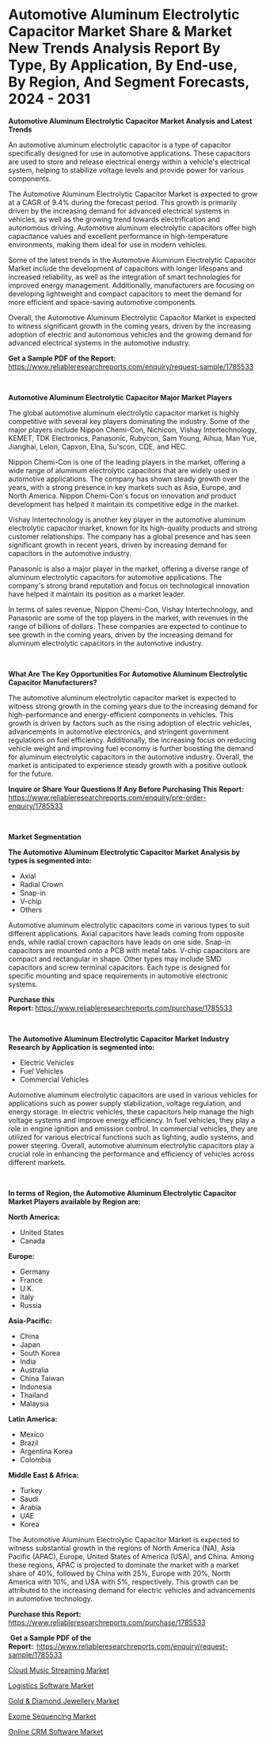 <p><h1>Automotive Aluminum Electrolytic Capacitor Market Share & Market New Trends Analysis Report By Type, By Application, By End-use, By Region, And Segment Forecasts, 2024 - 2031</h1></p><p><strong>Automotive Aluminum Electrolytic Capacitor Market Analysis and Latest Trends</strong></p>
<p><p>An automotive aluminum electrolytic capacitor is a type of capacitor specifically designed for use in automotive applications. These capacitors are used to store and release electrical energy within a vehicle's electrical system, helping to stabilize voltage levels and provide power for various components.</p><p>The Automotive Aluminum Electrolytic Capacitor Market is expected to grow at a CAGR of 9.4% during the forecast period. This growth is primarily driven by the increasing demand for advanced electrical systems in vehicles, as well as the growing trend towards electrification and autonomous driving. Automotive aluminum electrolytic capacitors offer high capacitance values and excellent performance in high-temperature environments, making them ideal for use in modern vehicles.</p><p>Some of the latest trends in the Automotive Aluminum Electrolytic Capacitor Market include the development of capacitors with longer lifespans and increased reliability, as well as the integration of smart technologies for improved energy management. Additionally, manufacturers are focusing on developing lightweight and compact capacitors to meet the demand for more efficient and space-saving automotive components.</p><p>Overall, the Automotive Aluminum Electrolytic Capacitor Market is expected to witness significant growth in the coming years, driven by the increasing adoption of electric and autonomous vehicles and the growing demand for advanced electrical systems in the automotive industry.</p></p>
<p><strong>Get a Sample PDF of the Report:&nbsp;</strong> <a href="https://www.reliableresearchreports.com/enquiry/request-sample/1785533">https://www.reliableresearchreports.com/enquiry/request-sample/1785533</a></p>
<p>&nbsp;</p>
<p><strong>Automotive Aluminum Electrolytic Capacitor Major Market Players</strong></p>
<p><p>The global automotive aluminum electrolytic capacitor market is highly competitive with several key players dominating the industry. Some of the major players include Nippon Chemi-Con, Nichicon, Vishay Intertechnology, KEMET, TDK Electronics, Panasonic, Rubycon, Sam Young, Aihua, Man Yue, Jianghai, Lelon, Capxon, Elna, Su'scon, CDE, and HEC.</p><p>Nippon Chemi-Con is one of the leading players in the market, offering a wide range of aluminum electrolytic capacitors that are widely used in automotive applications. The company has shown steady growth over the years, with a strong presence in key markets such as Asia, Europe, and North America. Nippon Chemi-Con's focus on innovation and product development has helped it maintain its competitive edge in the market.</p><p>Vishay Intertechnology is another key player in the automotive aluminum electrolytic capacitor market, known for its high-quality products and strong customer relationships. The company has a global presence and has seen significant growth in recent years, driven by increasing demand for capacitors in the automotive industry.</p><p>Panasonic is also a major player in the market, offering a diverse range of aluminum electrolytic capacitors for automotive applications. The company's strong brand reputation and focus on technological innovation have helped it maintain its position as a market leader.</p><p>In terms of sales revenue, Nippon Chemi-Con, Vishay Intertechnology, and Panasonic are some of the top players in the market, with revenues in the range of billions of dollars. These companies are expected to continue to see growth in the coming years, driven by the increasing demand for aluminum electrolytic capacitors in the automotive industry.</p></p>
<p>&nbsp;</p>
<p><strong>What Are The Key Opportunities For Automotive Aluminum Electrolytic Capacitor Manufacturers?</strong></p>
<p><p>The automotive aluminum electrolytic capacitor market is expected to witness strong growth in the coming years due to the increasing demand for high-performance and energy-efficient components in vehicles. This growth is driven by factors such as the rising adoption of electric vehicles, advancements in automotive electronics, and stringent government regulations on fuel efficiency. Additionally, the increasing focus on reducing vehicle weight and improving fuel economy is further boosting the demand for aluminum electrolytic capacitors in the automotive industry. Overall, the market is anticipated to experience steady growth with a positive outlook for the future.</p></p>
<p><strong>Inquire or Share Your Questions If Any Before Purchasing This Report:</strong> <a href="https://www.reliableresearchreports.com/enquiry/pre-order-enquiry/1785533">https://www.reliableresearchreports.com/enquiry/pre-order-enquiry/1785533</a></p>
<p>&nbsp;</p>
<p><strong>Market Segmentation</strong></p>
<p><strong>The Automotive Aluminum Electrolytic Capacitor Market Analysis by types is segmented into:</strong></p>
<p><ul><li>Axial</li><li>Radial Crown</li><li>Snap-in</li><li>V-chip</li><li>Others</li></ul></p>
<p><p>Automotive aluminum electrolytic capacitors come in various types to suit different applications. Axial capacitors have leads coming from opposite ends, while radial crown capacitors have leads on one side. Snap-in capacitors are mounted onto a PCB with metal tabs. V-chip capacitors are compact and rectangular in shape. Other types may include SMD capacitors and screw terminal capacitors. Each type is designed for specific mounting and space requirements in automotive electronic systems.</p></p>
<p><strong>Purchase this Report:&nbsp;</strong><a href="https://www.reliableresearchreports.com/purchase/1785533">https://www.reliableresearchreports.com/purchase/1785533</a></p>
<p>&nbsp;</p>
<p><strong>The Automotive Aluminum Electrolytic Capacitor Market Industry Research by Application is segmented into:</strong></p>
<p><ul><li>Electric Vehicles</li><li>Fuel Vehicles</li><li>Commercial Vehicles</li></ul></p>
<p><p>Automotive aluminum electrolytic capacitors are used in various vehicles for applications such as power supply stabilization, voltage regulation, and energy storage. In electric vehicles, these capacitors help manage the high voltage systems and improve energy efficiency. In fuel vehicles, they play a role in engine ignition and emission control. In commercial vehicles, they are utilized for various electrical functions such as lighting, audio systems, and power steering. Overall, automotive aluminum electrolytic capacitors play a crucial role in enhancing the performance and efficiency of vehicles across different markets.</p></p>
<p>&nbsp;</p>
<p><strong>In terms of Region, the Automotive Aluminum Electrolytic Capacitor Market Players available by Region are:</strong></p>
<p>
    <p> <strong> North America: </strong>
        <ul>
            <li>United States</li>
            <li>Canada</li>
        </ul>
        </p> 
    <p> <strong> Europe: </strong>
        <ul>
            <li>Germany</li>
            <li>France</li>
            <li>U.K.</li>
            <li>Italy</li>
            <li>Russia</li>
        </ul>
        </p> 
    <p> <strong> Asia-Pacific: </strong>
        <ul>
            <li>China</li>
            <li>Japan</li>
            <li>South Korea</li>
            <li>India</li>
            <li>Australia</li>
            <li>China Taiwan</li>
            <li>Indonesia</li>
            <li>Thailand</li>
            <li>Malaysia</li>
        </ul>
        </p> 
    <p> <strong> Latin America: </strong>
        <ul>
            <li>Mexico</li>
            <li>Brazil</li>
            <li>Argentina Korea</li>
            <li>Colombia</li>
        </ul>
        </p> 
    <p> <strong> Middle East & Africa: </strong>
        <ul>
            <li>Turkey</li>
            <li>Saudi</li>
            <li>Arabia</li>
            <li>UAE</li>
            <li>Korea</li>
        </ul>
    </p>
    </p>
<p><p>The Automotive Aluminum Electrolytic Capacitor Market is expected to witness substantial growth in the regions of North America (NA), Asia Pacific (APAC), Europe, United States of America (USA), and China. Among these regions, APAC is projected to dominate the market with a market share of 40%, followed by China with 25%, Europe with 20%, North America with 10%, and USA with 5%, respectively. This growth can be attributed to the increasing demand for electric vehicles and advancements in automotive technology.</p></p>
<p><strong>Purchase this Report: </strong><a href="https://www.reliableresearchreports.com/purchase/1785533">https://www.reliableresearchreports.com/purchase/1785533</a></p>
<p>&nbsp;<strong>Get a Sample PDF of the Report:&nbsp;&nbsp;</strong><a href="https://www.reliableresearchreports.com/enquiry/request-sample/1785533">https://www.reliableresearchreports.com/enquiry/request-sample/1785533</a></p>
<p><strong></strong></p>
<p><p><a href="https://medium.com/@toneygrimes2023/cloud-music-streaming-nbsp-market-focuses-on-market-share-size-and-projected-forecast-till-2031-da0e637c00ed">Cloud Music Streaming Market</a></p><p><a href="https://medium.com/@jamesromero59/logistics-software-market-comprehensive-assessment-by-type-application-and-geography-c5fb0a92613b">Logistics Software Market</a></p><p><a href="https://medium.com/@toneygrimes2023/gold-amp-diamond-jewellery-market-competitive-analysis-market-trends-and-forecast-to-2031-37b1a31f7f51">Gold & Diamond Jewellery Market</a></p><p><a href="https://medium.com/@entelaloshi55/exome-sequencing-market-analysis-its-cagr-market-segmentation-and-global-industry-overview-082fb74a316e">Exome Sequencing Market</a></p><p><a href="https://medium.com/@jamesromero59/online-crm-software-market-the-key-to-successful-business-strategy-forecast-till-2031-3bcfb282276c">Online CRM Software Market</a></p></p>